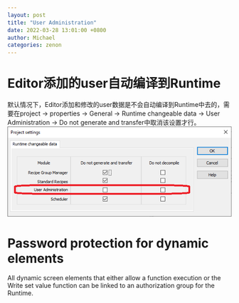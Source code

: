 ```yaml
---
layout: post
title: "User Administration"
date: 2022-03-28 13:01:00 +0800
author: Michael
categories: zenon
---
```


# Editor添加的user自动编译到Runtime
默认情况下，Editor添加和修改的user数据是不会自动编译到Runtime中去的，需要在project -> properties -> General -> Runtime changeable data -> User Administration -> Do not generate and transfer中取消该设置才行。  
![日志文件夹](/assets/zenon/UserAdministrationTransferToRuntime.png) 

# Password protection for dynamic elements 
All dynamic screen elements that either allow a function execution or the Write set value function can be linked to an authorization group for the Runtime.
